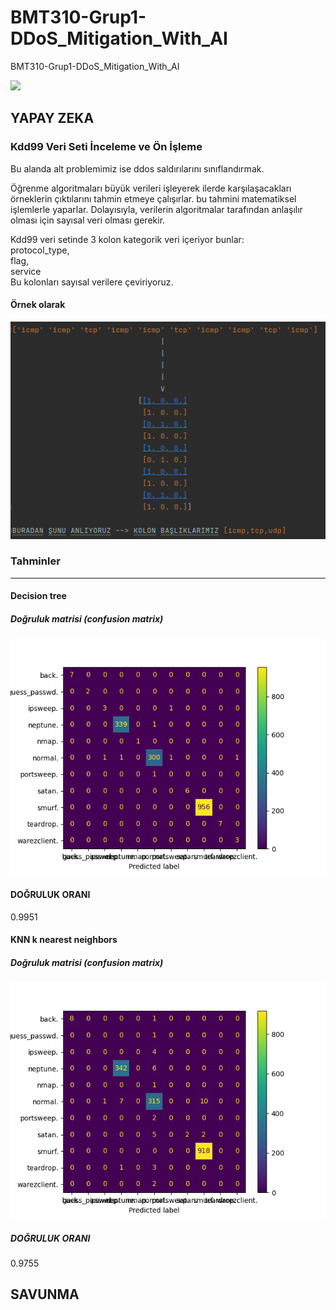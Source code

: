 # BMT310-Grup1-DDoS_Mitigation_With_AI
BMT310-Grup1-DDoS_Mitigation_With_AI

![](https://www.flowmon.com/CMSPages/GetFile.aspx?guid=4cec8e92-4689-4529-8fb7-5737d8b7340c&maxsidesize=2500)
## YAPAY ZEKA
### Kdd99 Veri Seti İnceleme ve Ön İşleme

Bu alanda alt problemimiz ise ddos saldırılarını sınıflandırmak.

Öğrenme algoritmaları büyük verileri işleyerek ilerde karşılaşacakları örneklerin çıktılarını tahmin etmeye çalışırlar.
bu tahmini matematiksel işlemlerle yaparlar. Dolayısıyla, verilerin algoritmalar tarafından anlaşılır olması 
için sayısal veri olması gerekir.
 

Kdd99 veri setinde 3 kolon kategorik veri içeriyor bunlar:<br/>
protocol_type,<br/>
flag,<br/>
service<br/>
Bu kolonları sayısal verilere çeviriyoruz.

#### Örnek olarak
![](KategorikVeriler.png)

### Tahminler

<hr/>

#### Decision tree

##### Doğruluk matrisi (confusion matrix)

![](Plotlar/DecisionTreeConfMat.png)

#### DOĞRULUK ORANI
0.9951

#### KNN k nearest neighbors

##### Doğruluk matrisi (confusion matrix)

![](Plotlar/KnnConfMat.png)

##### DOĞRULUK ORANI
0.9755











## SAVUNMA
